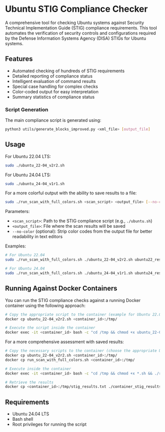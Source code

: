 # Ubuntu STIG Compliance Checker

A comprehensive tool for checking Ubuntu systems against Security Technical Implementation Guide (STIG) compliance requirements. This tool automates the verification of security controls and configurations required by the Defense Information Systems Agency (DISA) STIGs for Ubuntu systems.

## Features

- Automated checking of hundreds of STIG requirements
- Detailed reporting of compliance status
- Intelligent evaluation of command results
- Special case handling for complex checks
- Color-coded output for easy interpretation
- Summary statistics of compliance status

### Script Generation

The main compliance script is generated using:

```bash
python3 utils/generate_blocks_improved.py <xml_file> [output_file]
```

## Usage

For Ubuntu 22.04 LTS:
```bash
sudo ./ubuntu_22-04_v2r2.sh
```

For Ubuntu 24.04 LTS:
```bash
sudo ./ubuntu_24-04_v1r1.sh
```

For a more colorful output with the ability to save results to a file:
```bash
sudo ./run_scan_with_full_colors.sh <scan_script> <output_file> [--no-color]
```

Parameters:
- `<scan_script>`: Path to the STIG compliance script (e.g., `./ubuntu.sh`)
- `<output_file>`: File where the scan results will be saved
- `--no-color` (optional): Strip color codes from the output file for better readability in text editors

Examples:
```bash
# For Ubuntu 22.04
sudo ./run_scan_with_full_colors.sh ./ubuntu_22-04_v2r2.sh ubuntu22_results.txt

# For Ubuntu 24.04
sudo ./run_scan_with_full_colors.sh ./ubuntu_24-04_v1r1.sh ubuntu24_results.txt
```

## Running Against Docker Containers

You can run the STIG compliance checks against a running Docker container using the following approach:

```bash
# Copy the appropriate script to the container (example for Ubuntu 22.04)
docker cp ubuntu_22-04_v2r2.sh <container_id>:/tmp/

# Execute the script inside the container
docker exec -it <container_id> bash -c "cd /tmp && chmod +x ubuntu_22-04_v2r2.sh && ./ubuntu_22-04_v2r2.sh"
```

For a more comprehensive assessment with saved results:

```bash
# Copy the necessary scripts to the container (choose the appropriate Ubuntu version)
docker cp ubuntu_22-04_v2r2.sh <container_id>:/tmp/
docker cp run_scan_with_full_colors.sh <container_id>:/tmp/

# Execute inside the container
docker exec -it <container_id> bash -c "cd /tmp && chmod +x *.sh && ./run_scan_with_full_colors.sh ./ubuntu_22-04_v2r2.sh /tmp/stig_results.txt"

# Retrieve the results
docker cp <container_id>:/tmp/stig_results.txt ./container_stig_results.txt
```

## Requirements

- Ubuntu 24.04 LTS
- Bash shell
- Root privileges for running the script
